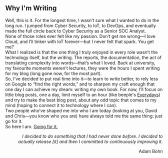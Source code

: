 ## Why I'm Writing
Well, this is it. For the longest time, I wasn’t sure what I wanted to do in the long run. I jumped from Cyber Security, to IoT, to DevOps, and eventually made the full circle back to Cyber Security as a Senior SOC Analyst.  
None of those roles ever felt like my passion. Don’t get me wrong—I love Cloud, and I’ll tinker with IoT forever—but I never felt that spark. You get me?  
What I realized is that the one thing I truly enjoyed in every role wasn’t the technology itself, but the writing. The reports, the documentation, the act of translating complexity into words—that’s what I loved. Back at university, my favourite moments weren’t lectures, they were the hours I spent writing for my blog (long gone now, for the most part).  
So, I’ve decided to put real time into it—to learn to write better, to rely less on Google to “find the right words,” and to sharpen my craft enough that one day I can achieve my dream: writing my own book. For now, I'll focus on little blog posts, one a day, limit myself to an hour (like beeple's [Everydays](https://www.beeple-crap.com/everydays)) and try to make the best blog post, about any odd topic that comes to my mind (hoping to connect it to technology where I can).  
Two people who’ve shaped me into who I am today (looking at you, David and Chris—you know who you are) have always told me the same thing: just go for it.  
So here I am. <u>Going for it.</u>  

_<p align="right"> <em> I decided to do something that I had never done before. I decided to actually release [it] and then I committed to continuously improving it. </em> </p>_  
<p align="right"> Adam Bohn </p>  
